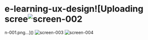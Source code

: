 # e-learning-ux-design![Uploading scree![screen-002](https://user-images.githubusercontent.com/88747372/158273294-5787db4e-53bf-495a-a235-8838201601c2.png)
n-001.png…]()
![screen-003](https://user-images.githubusercontent.com/88747372/158273366-94d87f93-18f6-4ac5-8ebf-88233b2907b3.png)
![screen-004](https://user-images.githubusercontent.com/88747372/158273420-91a572b7-8540-42cd-b507-352a0c285df3.png)
